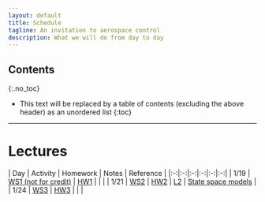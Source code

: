 ```yaml
---
layout: default
title: Schedule
tagline: An invitation to aerospace control
description: What we will do from day to day
---
```


## Contents
{:.no_toc}

* This text will be replaced by a table of contents (excluding the above header) as an unordered list
{:toc}

---

# Lectures

| Day | Activity | Homework | Notes | Reference |
|:-:|:-:|:-:|:-:|:-:|:-:|
| 1/19 | [WS1 (not for credit)](https://www.prairielearn.org/pl/course_instance/129078/assessment/2316729) | [HW1](https://www.prairielearn.org/pl/course_instance/129078/assessment/2316731) | | |
| 1/21 | [WS2](https://www.prairielearn.org/pl/course_instance/129078/assessment/2316748) | [HW2](https://www.prairielearn.org/pl/course_instance/129078/assessment/2316751) | [L2](notes/Day02-StateSpace.pdf) | [State space models](reference#state-space-models) |
| 1/24 | [WS3](https://www.prairielearn.org/pl/course_instance/129078/assessment/2316828) | [HW3](https://www.prairielearn.org/pl/course_instance/129078/assessment/2316827) |  |  |